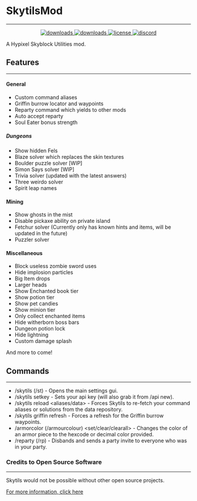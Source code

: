 # SkytilsMod
***
<p align="center">
  <a href="https://github.com/Skytils/SkytilsMod/releases" target="_blank">
    <img alt="downloads" src="https://img.shields.io/github/v/release/Skytils/SkytilsMod?color=4166f5&style=flat-square" />
  </a>
  <a href="https://github.com/Skytils/SkytilsMod/releases" target="_blank">
    <img alt="downloads" src="https://img.shields.io/github/downloads/Skytils/SkytilsMod/total?color=4166f5&style=flat-square" />
  </a>
  <a href="https://github.com/Skytils/SkytilsMod/blob/main/LICENSE" target="_blank">
    <img alt="license" src="https://img.shields.io/github/license/Skytils/SkytilsMod?color=4166f5&style=flat-square" />
  </a>
  <a href="https://discord.gg/K2wJsBRUqR" target="_blank">
    <img alt="discord" src="https://img.shields.io/discord/807302538558308352?color=4166f5&label=discord&style=flat-square" />
  </a>
</p>
A Hypixel Skyblock Utilities mod.


## Features
***
#### General
 - Custom command aliases
 - Griffin burrow locator and waypoints
 - Reparty command which yields to other mods
 - Auto accept reparty
 - Soul Eater bonus strength
##### Dungeons
 - Show hidden Fels
 - Blaze solver which replaces the skin textures
 - Boulder puzzle solver [WIP]
 - Simon Says solver [WIP]
 - Trivia solver (updated with the latest answers)
 - Three weirdo solver
 - Spirit leap names
#### Mining 
 - Show ghosts in the mist
 - Disable pickaxe ability on private island
 - Fetchur solver (Currently only has known hints and items, will be updated in the future)
 - Puzzler solver
#### Miscellaneous
 - Block useless zombie sword uses
 - Hide implosion particles
 - Big Item drops
 - Larger heads
 - Show Enchanted book tier
 - Show potion tier
 - Show pet candies
 - Show minion tier
 - Only collect enchanted items
 - Hide witherborn boss bars
 - Dungeon potion lock
 - Hide lightning
 - Custom damage splash

And more to come!

## Commands
***
- /skytils (/st) - Opens the main settings gui.
- /skytils setkey <apikey> - Sets your api key (will also grab it from /api new).
- /skytils reload <aliases/data> - Forces Skytils to re-fetch your command aliases or solutions from the data repository.
- /skytils griffin refresh - Forces a refresh for the Griffin burrow waypoints.
- /armorcolor (/armourcolour) <set/clear/clearall> - Changes the color of an armor piece to the hexcode or decimal color provided.
- /reparty (/rp) - Disbands and sends a party invite to everyone who was in your party.


### Credits to Open Source Software
***
Skytils would not be possible without other open source projects.

[For more information, click here](https://github.com/Skytils/SkytilsMod/blob/main/OPEN_SOURCE_SOFTWARE.md)